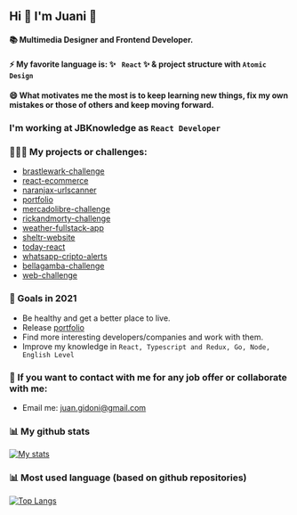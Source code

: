 ## Hi 👋 I'm Juani 🦁

#### 📚 Multimedia Designer and Frontend Developer.

#### ⚡ My favorite language is: ✨ ` React` ✨ & project structure with `Atomic Design`

#### 😄 What motivates me the most is to keep learning new things, fix my own mistakes or those of others and keep moving forward.

### I'm working at JBKnowledge as `React Developer`

### 🧑🏽‍💻 My projects or challenges: 
- [brastlewark-challenge](https://github.com/JuanGidoni/Brastlewark)
- [react-ecommerce](https://github.com/JuanGidoni/react-ecommerce)
- [naranjax-urlscanner](https://github.com/JuanGidoni/naranjax-urlscanner)
- [portfolio](https://github.com/JuanGidoni/Portfolio)
- [mercadolibre-challenge](https://github.com/JuanGidoni/TestMeLi)
- [rickandmorty-challenge](https://github.com/JuanGidoni/test-rym)
- [weather-fullstack-app](https://github.com/JuanGidoni/weather-flow)
- [sheltr-website](https://github.com/JuanGidoni/sheltr)
- [today-react](https://github.com/JuanGidoni/today-react)
- [whatsapp-cripto-alerts](https://github.com/JuanGidoni/WA-CriptoAlerts)
- [bellagamba-challenge](https://github.com/JuanGidoni/test-bellagamba)
- [web-challenge](https://github.com/JuanGidoni/test-maquetado)

### 🚀 Goals in 2021
- Be healthy and get a better place to live.
- Release [portfolio](https://github.com/JuanGidoni/Portfolio) 
- Find more interesting developers/companies and work with them.
- Improve my knowledge in `React, Typescript and Redux, Go, Node, English Level`

### 👀 If you want to contact with me for any job offer or collaborate with me:

- Email me: juan.gidoni@gmail.com

### 📊 My github stats

 [![My stats](https://github-readme-stats.vercel.app/api?username=JuanGidoni&show_icons=true&theme=radical)](https://www.linkedin.com/in/juangidoni/)
 
### 📊 Most used language (based on github repositories)

 [![Top Langs](https://github-readme-stats.vercel.app/api/top-langs/?username=juangidoni&layout=compact)](https://www.linkedin.com/in/juangidoni/)

